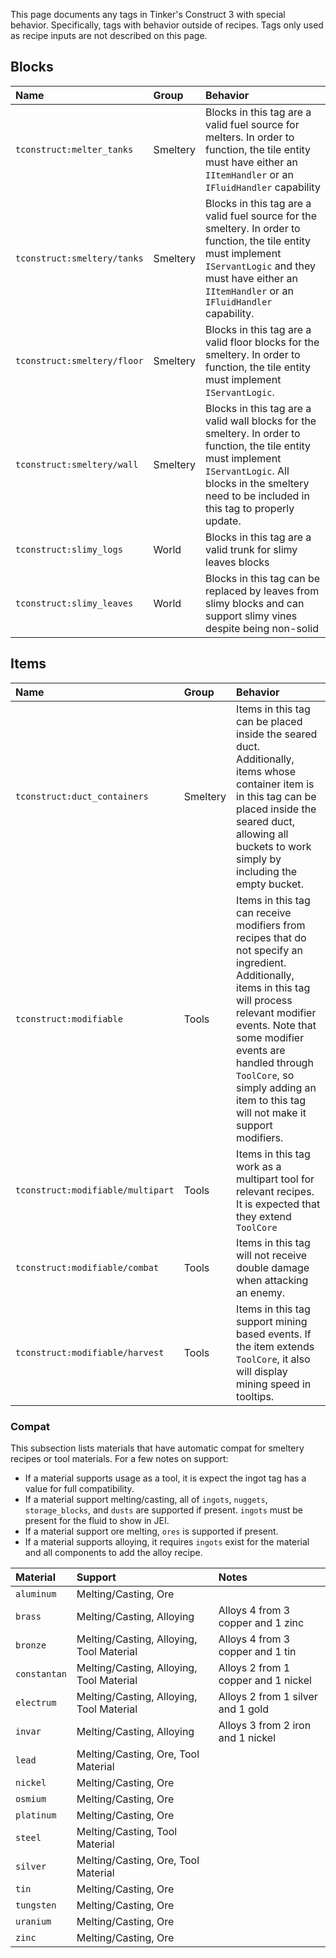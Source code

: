 This page documents any tags in Tinker's Construct 3 with special behavior. Specifically, tags with behavior outside of recipes. Tags only used as recipe inputs are not described on this page.

## Blocks

| Name | Group | Behavior |
| :--- | :---- | :------- |
| `tconstruct:melter_tanks` | Smeltery | Blocks in this tag are a valid fuel source for melters. In order to function, the tile entity must have either an `IItemHandler` or an `IFluidHandler` capability |
| `tconstruct:smeltery/tanks` | Smeltery | Blocks in this tag are a valid fuel source for the smeltery. In order to function, the tile entity must implement `IServantLogic` and they must have either an `IItemHandler` or an `IFluidHandler` capability. |
| `tconstruct:smeltery/floor` | Smeltery | Blocks in this tag are a valid floor blocks for the smeltery. In order to function, the tile entity must implement `IServantLogic`. |
| `tconstruct:smeltery/wall` | Smeltery | Blocks in this tag are a valid wall blocks for the smeltery. In order to function, the tile entity must implement `IServantLogic`. All blocks in the smeltery need to be included in this tag to properly update. |
| `tconstruct:slimy_logs`   | World | Blocks in this tag are a valid trunk for slimy leaves blocks |
| `tconstruct:slimy_leaves` | World | Blocks in this tag can be replaced by leaves from slimy blocks and can support slimy vines despite being non-solid |

## Items

| Name | Group | Behavior |
| :--- | :---- | :------- |
| `tconstruct:duct_containers` | Smeltery | Items in this tag can be placed inside the seared duct. Additionally, items whose container item is in this tag can be placed inside the seared duct, allowing all buckets to work simply by including the empty bucket. |
| `tconstruct:modifiable` | Tools | Items in this tag can receive modifiers from recipes that do not specify an ingredient. Additionally, items in this tag will process relevant modifier events. Note that some modifier events are handled through `ToolCore`, so simply adding an item to this tag will not make it support modifiers. |
| `tconstruct:modifiable/multipart` | Tools | Items in this tag work as a multipart tool for relevant recipes. It is expected that they extend `ToolCore` |
| `tconstruct:modifiable/combat` | Tools | Items in this tag will not receive double damage when attacking an enemy. |
| `tconstruct:modifiable/harvest` | Tools | Items in this tag support mining based events. If the item extends `ToolCore`, it also will display mining speed in tooltips. |

### Compat

This subsection lists materials that have automatic compat for smeltery recipes or tool materials. For a few notes on support:

* If a material supports usage as a tool, it is expect the ingot tag has a value for full compatibility.
* If a material support melting/casting, all of `ingots`, `nuggets`, `storage_blocks`, and `dusts` are supported if present. `ingots` must be present for the fluid to show in JEI.
* If a material support ore melting, `ores` is supported if present.
* If a material supports alloying, it requires `ingots` exist for the material and all components to add the alloy recipe.

| Material | Support | Notes |
| :------- | :------- | :---- |
| `aluminum`   | Melting/Casting, Ore                     | |
| `brass`      | Melting/Casting, Alloying                | Alloys 4 from 3 copper and 1 zinc |
| `bronze`     | Melting/Casting, Alloying, Tool Material | Alloys 4 from 3 copper and 1 tin |
| `constantan` | Melting/Casting, Alloying, Tool Material | Alloys 2 from 1 copper and 1 nickel |
| `electrum`   | Melting/Casting, Alloying, Tool Material | Alloys 2 from 1 silver and 1 gold |
| `invar`      | Melting/Casting, Alloying                | Alloys 3 from 2 iron and 1 nickel |
| `lead`       | Melting/Casting, Ore, Tool Material      | |
| `nickel`     | Melting/Casting, Ore                     | |
| `osmium`     | Melting/Casting, Ore                     | |
| `platinum`   | Melting/Casting, Ore                     | |
| `steel`      | Melting/Casting, Tool Material           | |
| `silver`     | Melting/Casting, Ore, Tool Material      | |
| `tin`        | Melting/Casting, Ore                     | |
| `tungsten`   | Melting/Casting, Ore                     | |
| `uranium`    | Melting/Casting, Ore                     | |
| `zinc`       | Melting/Casting, Ore                     | |